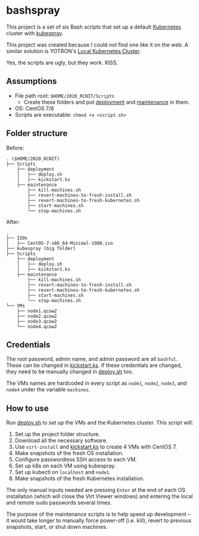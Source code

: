 # bashspray

This project is a set of six Bash scripts that set up a default [Kubernetes](https://kubernetes.io/docs/concepts/overview/what-is-kubernetes/) cluster
with [kubespray](https://github.com/kubernetes-sigs/kubespray).

This project was created because I could not find one like it on the web. A similar solution is
YOTRON's [Local Kubernetes Cluster](https://github.com/yotron/local-kubernetes-cluster).

Yes, the scripts are ugly, but they work. KISS.

## Assumptions

- File path root: `$HOME/2020_RCNIT/Scripts`
    - Create these folders and put [deployment](deployment) and [maintenance](maintenance) in them.
- OS: CentOS 7/8
- Scripts are executable: `chmod +x <script.sh>`

## Folder structure

Before:

```text
. ($HOME/2020_RCNIT)
├── Scripts
	├── deployment
	│   ├── deploy.sh
	│   ├── kickstart.ks
	├── maintenance
		├── kill-machines.sh
		├── revert-machines-to-fresh-install.sh
		├── revert-machines-to-fresh-kubernetes.sh
		├── start-machines.sh
		└── stop-machines.sh
```

After:

```text
.
├── ISOs
│   ├── CentOS-7-x86_64-Minimal-1908.iso
├── kubespray (big folder)
├── Scripts
	├── deployment
	│   ├── deploy.sh
	│   ├── kickstart.ks
	├── maintenance
		├── kill-machines.sh
		├── revert-machines-to-fresh-install.sh
		├── revert-machines-to-fresh-kubernetes.sh
		├── start-machines.sh
		└── stop-machines.sh
└── VMs
    ├── node1.qcow2
    ├── node2.qcow2
    ├── node3.qcow2
    └── node4.qcow2
```

## Credentials

The root password, admin name, and admin password are all `bashful`. These can be changed in [kickstart.ks](deployment/kickstart.ks). If these credentials are
changed, they need to be manually changed in [deploy.sh](deployment/deploy.sh) too.

The VMs names are hardcoded in every script as `node1`, `node2`, `node3`, and `node4` under the variable `machines`.

## How to use

Run [deploy.sh](deployment/deploy.sh) to set up the VMs and the Kubernetes cluster. This script will:

1. Set up the project folder structure.
2. Download all the necessary software.
3. Use `virt-install` and [kickstart.ks](deployment/kickstart.ks) to create 4 VMs with CentOS 7.
4. Make snapshots of the fresh OS installation.
5. Configure passwordless SSH access to each VM.
6. Set up k8s on each VM using kubespray.
7. Set up kubectl on `localhost` and `node1`.
8. Make snapshots of the fresh Kubernetes installation.

The only manual inputs needed are pressing `Enter` at the end of each OS installation (which will close the Virt Viewer windows) and entering the local and
remote sudo passwords several times.

The purpose of the maintenance scripts is to help speed up development – it would take longer to manually force power-off (i.e. kill), revert to previous
snapshots, start, or shut down machines.
